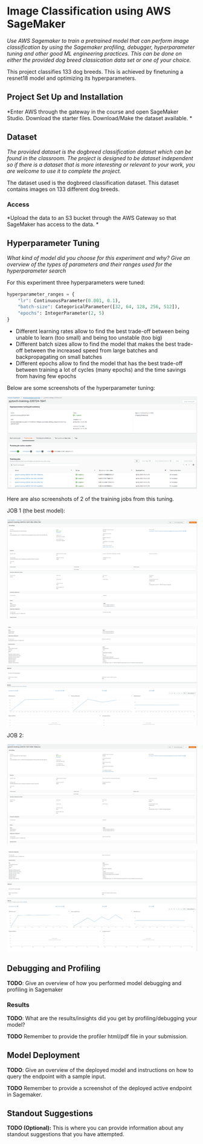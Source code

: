 # Image Classification using AWS SageMaker

*Use AWS Sagemaker to train a pretrained model that can perform image classification by using the Sagemaker profiling, debugger, hyperparameter tuning and other good ML engineering practices. This can be done on either the provided dog breed classication data set or one of your choice.*

This project classifies 133 dog breeds. This is achieved by finetuning a resnet18 model and optimizing its hyperparameters.

## Project Set Up and Installation
*Enter AWS through the gateway in the course and open SageMaker Studio. 
Download the starter files.
Download/Make the dataset available. *

## Dataset
*The provided dataset is the dogbreed classification dataset which can be found in the classroom.
The project is designed to be dataset independent so if there is a dataset that is more interesting or relevant to your work, you are welcome to use it to complete the project.*

The dataset used is the dogbreed classification dataset. This dataset contains images on 133 different dog breeds.

### Access
*Upload the data to an S3 bucket through the AWS Gateway so that SageMaker has access to the data. *

## Hyperparameter Tuning
*What kind of model did you choose for this experiment and why? Give an overview of the types of parameters and their ranges used for the hyperparameter search*

For this experiment three hyperparameters were tuned:

```python
hyperparameter_ranges = {
    "lr": ContinuousParameter(0.001, 0.1),
    "batch-size": CategoricalParameter([32, 64, 128, 256, 512]),
    "epochs": IntegerParameter(2, 5)
}
```

- Different learning rates allow to find the best trade-off between being unable to learn (too small) and being too unstable (too big)
- Different batch sizes allow to find the model that makes the best trade-off between the increased speed from large batches and backpropagating on small batches
- Different epochs allow to find the model that has the best trade-off between training a lot of cycles (many epochs) and the time savings from having few epochs

Below are some screenshots of the hyperparameter tuning:

![](hpo_s1.PNG)

Here are also screenshots of 2 of the training jobs from this tuning.

JOB 1 (the best model):

![](hpo_t1_0.PNG)

![](hpo_t1_1.PNG)

JOB 2:

![](hpo_t2_0.PNG)

![](hpo_t2_1.PNG)

## Debugging and Profiling
**TODO**: Give an overview of how you performed model debugging and profiling in Sagemaker

### Results
**TODO**: What are the results/insights did you get by profiling/debugging your model?

**TODO** Remember to provide the profiler html/pdf file in your submission.


## Model Deployment
**TODO**: Give an overview of the deployed model and instructions on how to query the endpoint with a sample input.

**TODO** Remember to provide a screenshot of the deployed active endpoint in Sagemaker.

## Standout Suggestions
**TODO (Optional):** This is where you can provide information about any standout suggestions that you have attempted.
